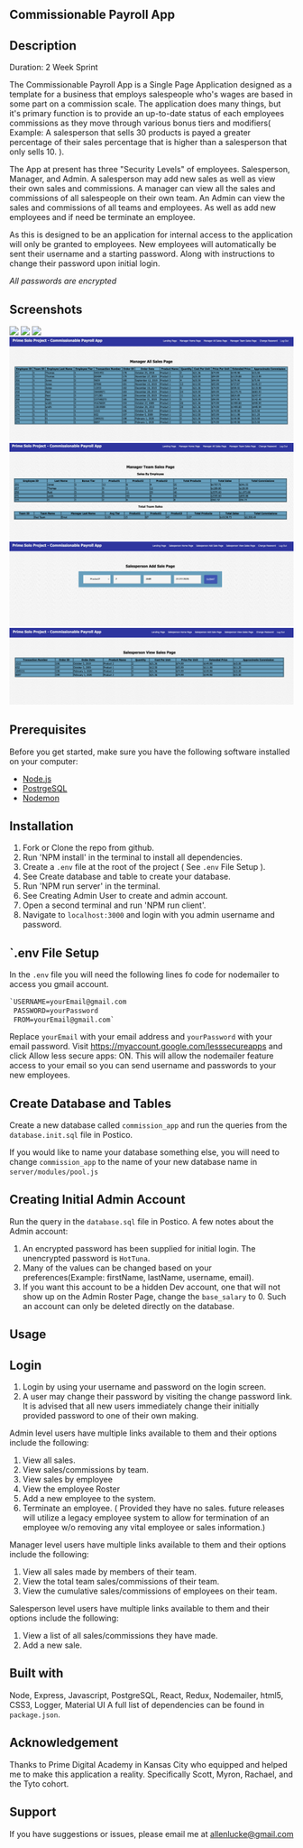 ## Commissionable Payroll App

## Description
Duration: 2 Week Sprint

The Commissionable Payroll App is a Single Page Application designed as a template for a business that employs salespeople who's wages are based in some part on a commission scale. The application does many things, but it's primary function is to provide an up-to-date status of each employees commissions as they move through various bonus tiers and modifiers( Example: A salesperson that sells 30 products is payed a greater percentage of their sales percentage that is higher than a salesperson that only sells 10. ).

The App at present has three "Security Levels" of employees. Salesperson, Manager, and Admin. A salesperson may add new sales as well as view their own sales and commissions. A manager can view all the sales and commissions of all salespeople on their own team. An Admin can view the sales and commissions of all teams and employees. As well as add new employees and if need be terminate an employee.

As this is designed to be an application for internal access to the application will only be granted to employees. New employees will automatically be sent their username and a starting password. Along with instructions to change their password upon initial login.

*All passwords are encrypted*
## Screenshots
![](public/images/aminAddemp.png)
![](public/images/aminAddRoster.png)
![](public/images/aminTeamSal.png)
![](public/images/mgrAllSal.png)
![](public/images/mgrTeamSal.png)
![](public/images/salesAdd.png)
![](public/images/salesView.png)

## Prerequisites

Before you get started, make sure you have the following software installed on your computer:

- [Node.js](https://nodejs.org/en/)
- [PostrgeSQL](https://www.postgresql.org/)
- [Nodemon](https://nodemon.io/)

## Installation
1. Fork or Clone the repo from github.
2. Run 'NPM install' in the terminal to install all dependencies.
3. Create a `.env` file at the root of the project ( See `.env` File Setup ).
4. See Create database and table to create your database.
5. Run 'NPM run server' in the terminal.
6. See Creating Admin User to create and admin account.
7. Open a second terminal and run 'NPM run client'.
8. Navigate to `localhost:3000` and login with you admin username and password.

## `.env File Setup
In the `.env` file you will need the following lines fo code for nodemailer to access you gmail account.

    `USERNAME=yourEmail@gmail.com
     PASSWORD=yourPassword
     FROM=yourEmail@gmail.com`

Replace `yourEmail` with your email address and `yourPassword` with your email password.
Visit https://myaccount.google.com/lesssecureapps and click Allow less secure apps: ON.
This will allow the nodemailer feature access to your email so you can send username and passwords to your new employees.

## Create Database and Tables

Create a new database called `commission_app` and run the queries from the `database.init.sql` file in Postico.

If you would like to name your database something else, you will need to change `commission_app` to the name of your new database name in `server/modules/pool.js`

## Creating Initial Admin Account
Run the query in the `database.sql` file in Postico. A few notes about the Admin account:
1. An encrypted password has been supplied for initial login. The unencrypted password is `HotTuna`.
2. Many of the values can be changed based on your preferences(Example: firstName, lastName, username, email).
3. If you want this account to be a hidden Dev account, one that will not show up on the Admin Roster Page, change the `base_salary` to 0. Such an account can only be deleted directly on the database.

## Usage ##
## Login
1. Login by using your username and password on the login screen.
2. A user may change their password by visiting the change password link. It is advised that all new users immediately change their initially provided password to one of their own making.

Admin level users have multiple links available to them and their options include the following:
1. View all sales.
2. View sales/commissions by team.
3. View sales by employee
4. View the employee Roster
5. Add a new employee to the system.
6. Terminate an employee. ( Provided they have no sales. future releases will utilize a legacy employee system to allow for termination of an employee w/o removing any vital employee or sales information.)

Manager level users have multiple links available to them and their options include the following:
1. View all sales made by members of their team.
2. View the total team sales/commissions of their team.
3. View the cumulative sales/commissions of employees on their team.

Salesperson level users have multiple links available to them and their options include the following:
1. View a list of all sales/commissions they have made.
2. Add a new sale.


## Built with
Node, Express, Javascript, PostgreSQL, React, Redux, Nodemailer, html5, CSS3, Logger, Material UI A full list of dependencies can be found in `package.json`.

## Acknowledgement
Thanks to Prime Digital Academy in Kansas City who equipped and helped me to make this application a reality. Specifically Scott, Myron, Rachael, and the Tyto cohort.

## Support
If you have suggestions or issues, please email me at allenlucke@gmail.com